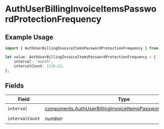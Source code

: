 # AuthUserBillingInvoiceItemsPasswordProtectionFrequency

## Example Usage

```typescript
import { AuthUserBillingInvoiceItemsPasswordProtectionFrequency } from "@vercel/sdk/models/components";

let value: AuthUserBillingInvoiceItemsPasswordProtectionFrequency = {
    interval: "month",
    intervalCount: 1158.61,
};
```

## Fields

| Field                                                                                                                                                | Type                                                                                                                                                 | Required                                                                                                                                             | Description                                                                                                                                          |
| ---------------------------------------------------------------------------------------------------------------------------------------------------- | ---------------------------------------------------------------------------------------------------------------------------------------------------- | ---------------------------------------------------------------------------------------------------------------------------------------------------- | ---------------------------------------------------------------------------------------------------------------------------------------------------- |
| `interval`                                                                                                                                           | [components.AuthUserBillingInvoiceItemsPasswordProtectionInterval](../../models/components/authuserbillinginvoiceitemspasswordprotectioninterval.md) | :heavy_check_mark:                                                                                                                                   | N/A                                                                                                                                                  |
| `intervalCount`                                                                                                                                      | *number*                                                                                                                                             | :heavy_check_mark:                                                                                                                                   | N/A                                                                                                                                                  |